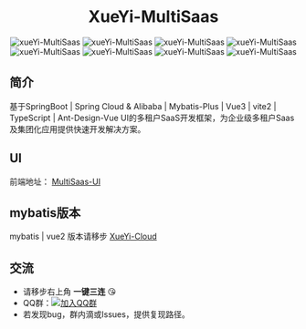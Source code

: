 <h1 align="center">XueYi-MultiSaas</h1>

<p align="center">
    <a>
       <img src="https://img.shields.io/badge/XueYi--MultiSaas-v1.0.0-brightgreen" alt="xueYi-MultiSaas">
    </a>
    <a>
       <img src="https://img.shields.io/badge/SpringBoot-2.5.6-brightgreen" alt="xueYi-MultiSaas">
    </a>
    <a>
       <img src="https://img.shields.io/badge/Spring%20Cloud%20%26%20Alibaba-2021.1-brightgreen" alt="xueYi-MultiSaas">
    </a>
    <a>
       <img src="https://img.shields.io/badge/Vue3-Ant--Design--Vue-green" alt="xueYi-MultiSaas">
    </a>
    <a>
       <img src="https://img.shields.io/badge/vite2-TypeScript-green" alt="xueYi-MultiSaas">
    </a>
    <a>
       <img src="https://img.shields.io/badge/Mybatis--Plus-3.4.0%2B-brightgreen" alt="xueYi-MultiSaas">
    </a>
    <a>
       <img src="https://gitee.com/xueyitiantang/XueYi-MultiSaas/badge/star.svg?theme=dark" alt="xueYi-MultiSaas">
    </a>
    <a>
       <img src="https://gitee.com/xueyitiantang/XueYi-MultiSaas/badge/fork.svg?theme=dark" alt="xueYi-MultiSaas">
    </a>
</p>

## 简介
基于SpringBoot | Spring Cloud & Alibaba | Mybatis-Plus | Vue3 | vite2 | TypeScript | Ant-Design-Vue UI的多租户SaaS开发框架，为企业级多租户Saas及集团化应用提供快速开发解决方案。

## UI
前端地址： [MultiSaas-UI](https://gitee.com/xueyitiantang/MultiSaas-UI)

## mybatis版本
mybatis | vue2 版本请移步 [XueYi-Cloud](https://gitee.com/xueyitiantang/XueYi-Cloud)

## 交流
- 请移步右上角  **一键三连** :kissing_heart:
- QQ群：[![加入QQ群](https://img.shields.io/badge/779343138-blue.svg)](https://jq.qq.com/?_wv=1027&k=zw11JJhj)
- 若发现bug，群内滴或Issues，提供复现路径。

